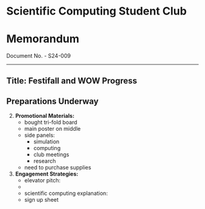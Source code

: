 # Scientific Computing Student Club

# Memorandum
Document No. - S24-009

---

Title: Festifall and WOW Progress
---

## Preparations Underway


2. **Promotional Materials:**
   - bought tri-fold board
   - main poster on middle
   - side panels:
      - simulation
      - computing
      - club meetings
      - research
   - need to purchase supplies
3. **Engagement Strategies:**
   - elevator pitch:
   - 
   - scientific computing explanation:
   - sign up sheet
